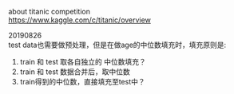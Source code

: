about titanic competition  
https://www.kaggle.com/c/titanic/overview   
  
20190826  
test data也需要做预处理，但是在做age的中位数填充时，填充原则是:  
1. train 和 test 取各自独立的 中位数填充？  
2. train 和 test 数据合并后，取中位数  
3. train得到的中位数，直接填充至test中？　
